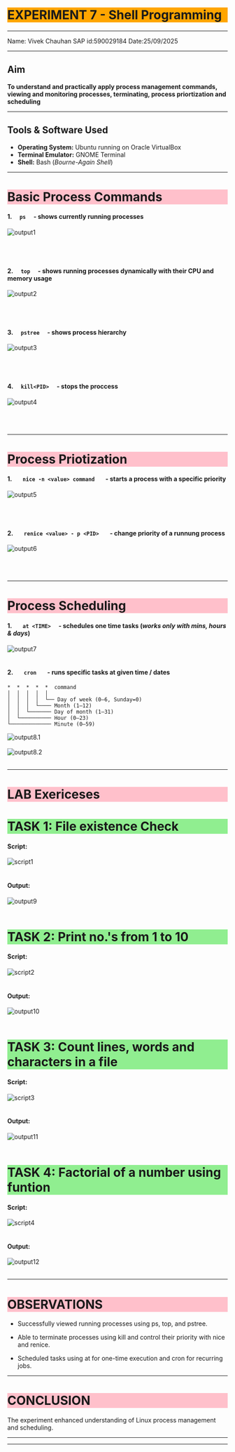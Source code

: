 # <h1 style="background-color: orange;"> EXPERIMENT 7 - Shell Programming</h1>
---------------------------------------------------------------------------
Name: Vivek Chauhan   SAP id:590029184    Date:25/09/2025

---------------------------------------------------------------------------
##  Aim
   **To understand and practically apply process management commands, viewing and monitoring processes, terminating, process priortization and scheduling**

---------------------------------------------------------------------------
## Tools & Software Used 
- **Operating System:** Ubuntu running on Oracle VirtualBox  
- **Terminal Emulator:** GNOME Terminal 
- **Shell:** Bash (*Bourne-Again Shell*)

---------------------------------------------------------------------------
## <h1 style="background-color: pink;">Basic Process Commands</h1>
 #### 1. `   ps   ` - shows currently running processes 
  ![output1](images/701.png) <br><br><br><br>

 #### 2. `   top   ` - shows running processes dynamically with their CPU and memory usage 
  ![output2](images/702.png) <br><br><br><br>

 #### 3. `   pstree   ` - shows process hierarchy
  ![output3](images/703.png) <br><br><br><br>

 #### 4. `   kill<PID>   ` - stops the proccess
  ![output4](images/704.png) <br><br><br><br>

---------------------------------------------------------------------------
## <h1 style="background-color: pink;">Process Priotization</h1>

 #### 1. `    nice -n <value> command    ` - starts a process with a specific priority
   ![output5](images/705.png) <br><br><br><br>

 #### 2. `    renice <value> - p <PID>    ` - change priority of a runnung process
   ![output6](images/706.png) <br><br><br><br>

---------------------------------------------------------------------------
## <h1 style="background-color: pink;">Process Scheduling</h1> 

 #### 1. `    at <TIME>   ` - schedules one time tasks (*works only with mins, hours & days*)
   ![output7](images/707.png) <br><br>

 #### 2. `    cron    ` - runs specific tasks at given time / dates

```
*  *  *  *  *  command
│  │  │  │  │
│  │  │  │  └── Day of week (0–6, Sunday=0)
│  │  │  └──── Month (1–12)
│  │  └─────── Day of month (1–31)
│  └────────── Hour (0–23)
└───────────── Minute (0–59)

 ```

   ![output8.1](images/708.1.png) <br><br>
   ![output8.2](images/708.2.png) <br><br>

---------------------------------------------------------------------------
## <h1 style="background-color: pink;">LAB Exericeses</h1>

 ### <h1 style="background-color: lightgreen;">TASK 1: File existence Check</h1>
   #### Script:
   ![script1](images/709.png)<br><br>
  
   #### Output:
   ![output9](images/710.png)<br><br>

 ### <h1 style="background-color: lightgreen;">TASK 2: Print no.'s from 1 to 10</h1>
   #### Script:
   ![script2](images/711.png)<br><br>
  
   #### Output:
   ![output10](images/712.png)<br><br>

 ### <h1 style="background-color: lightgreen;"> TASK 3: Count lines, words and characters in a file</h1>
   #### Script:
   ![script3](images/713.png)<br><br>
  
   #### Output:
   ![output11](images/714.png)<br><br>

 ### <h1 style="background-color: lightgreen;">TASK 4: Factorial of a number using funtion</h1>
   #### Script:
   ![script4](images/715.png)<br><br>
  
   #### Output:
   ![output12](images/716.png)<br><br>

---------------------------------------------------------------------------
## <h1 style="background-color: pink;">OBSERVATIONS</h1>

 - Successfully viewed running processes using ps, top, and pstree.

 - Able to terminate processes using kill and control their priority with nice and renice.

 - Scheduled tasks using at for one-time execution and cron for recurring jobs.

 
---------------------------------------------------------------------------
## <h1 style="background-color: pink;">CONCLUSION</h1> 
The experiment enhanced understanding of Linux process management and scheduling.


---------------------------------------------------------------------------
---------------------------------------------------------------------------
